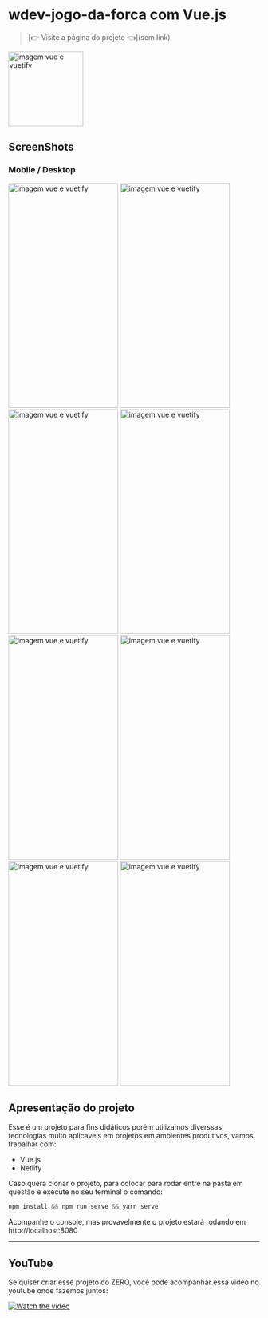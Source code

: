 # wdev-jogo-da-forca com Vue.js

> [👉 Visite a página do projeto 👈](sem link)

<img src="https://user-images.githubusercontent.com/44410208/127399567-ee45cb10-9296-4f1d-bb30-da736c748972.png" alt="imagem vue e vuetify" height="150" />

## ScreenShots
### Mobile / Desktop
<div>
<img src="https://user-images.githubusercontent.com/41830609/158039805-a3412965-e5ed-4bc7-9e14-1a2d82bd5019.png" alt="imagem vue e vuetify" width="220" height="450" />
<img src="https://user-images.githubusercontent.com/41830609/158039806-9ca8cb1d-8015-4072-bf8a-34b718a1ca5f.png" alt="imagem vue e vuetify" width="220" height="450" />
<img src="https://user-images.githubusercontent.com/41830609/158039807-ace00e1f-ec73-4b55-a800-15e3cb9906e5.png" alt="imagem vue e vuetify" width="220" height="450" />
<img src="https://user-images.githubusercontent.com/41830609/158039809-543ccbe8-67c7-4ee1-acca-4c44e18643f6.png" alt="imagem vue e vuetify" width="220" height="450" />
<img src="https://user-images.githubusercontent.com/41830609/158039808-50d187c7-1a8f-40c4-9443-fa349480dc71.png" alt="imagem vue e vuetify" width="220" height="450" />
<img src="https://user-images.githubusercontent.com/41830609/158039810-0ca0923a-c7e9-4dd9-b0fc-46a9ecf4962b.png" alt="imagem vue e vuetify" width="220" height="450" />
<img src="https://user-images.githubusercontent.com/41830609/158039811-2c71bda9-c40d-4d4b-9c92-d3eccf27fd0b.png" alt="imagem vue e vuetify" width="220" height="450" />
<img src="https://user-images.githubusercontent.com/41830609/158039802-7e326440-f83a-4861-b004-b48756744578.png" alt="imagem vue e vuetify" width="220" height="450" />
</div>


## Apresentação do projeto
Esse é um projeto para fins didáticos porém utilizamos diverssas tecnologias muito aplicaveis em projetos em ambientes produtivos, vamos trabalhar com:

- Vue.js
- Netlify


Caso quera clonar o projeto, para colocar para rodar entre na pasta em questão e execute no seu terminal o comando:
~~~javascript
npm install && npm run serve && yarn serve 
~~~
Acompanhe o console, mas provavelmente o projeto estará rodando em http://localhost:8080

<hr>

## YouTube

Se quiser criar esse projeto do ZERO, você pode acompanhar essa video no youtube onde fazemos juntos:

[![Watch the video](https://user-images.githubusercontent.com/44410208/127400712-2850ba05-ddaa-42ba-ab00-2ac625b168ec.png)](https://www.youtube.com/watch?v=M80y-fPHmWM&t=748s)


